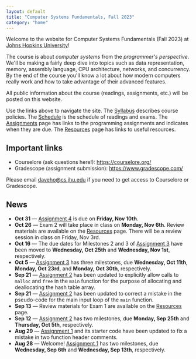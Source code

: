 ```yaml
---
layout: default
title: "Computer Systems Fundamentals, Fall 2023"
category: "home"
---
```


Welcome to the website for Computer Systems Fundamentals (Fall 2023)
at <a href="https://www.jhu.edu/">Johns Hopkins University</a>!

The course is about *computer systems* from the *programmer's
perspective*.  We'll be making a fairly deep dive into topics such
as data representation, memory, assembly language, CPU architecture,
networks, and concurrency.  By the end of the course you'll know a lot
about how modern computers really work and how to take advantage of
their advanced features.

All public information about the course (readings, assignments, etc.) will
be posted on this website.

Use the links above to navigate the site.  The [Syllabus](syllabus.html)
describes course policies. The [Schedule](schedule.html) is the schedule
of readings and exams.  The [Assignments](assignments.html) page has
links to the programming assignments and indicates when they are due.
The [Resources](resources.html) page has links to useful resources.

## Important links

* Courselore (ask questions here!): <https://courselore.org/>
* Gradescope (assignment submission): <https://www.gradescope.com/>

Please email <daveho@cs.jhu.edu> if you need to get access to Courselore or
Gradescope.

## News

* **Oct 31** — [Assignment 4](assign/assign04.html) is due on
  **Friday, Nov 10th**.
* **Oct 26** — Exam 2 will take place in class on **Monday, Nov 6th**.
  Review materials are available on the [Resources](resources.html) page.
  There will be a review session in class on Friday, Nov 3rd.
* **Oct 16** — The due dates for Milestones 2 and 3 of [Assignment 3](assign/assign03.html)
  have been moved to **Wednesday, Oct 25th** and **Wednesday, Nov 1st**,
  respectively.
* **Oct 5** — [Assignment 3](assign/assign03.html) has three milestones,
  due **Wednesday, Oct 11th**, **Monday, Oct 23rd**, and **Monday, Oct 30th**,
  respectively.
* **Sep 21** — [Assignment 2](assign/assign02.html) has been updated to
  explicitly allow calls to `malloc` and `free` in the `main` function
  for the purpose of allocating and deallocating the hash table array.
* **Sep 21** — [Assignment 2](assign/assign02.html) has been updated to correct
  a mistake in the pseudo-code for the main input loop of the `main`
  function.
* **Sep 13** — Review materials for Exam 1 are available on the [Resources](resources.html)
  page.
* **Sep 12** — [Assignment 2](assign/assign02.html) has two milestones, due
  **Monday, Sep 25th** and **Thursday, Oct 5th**, respectively.
* **Aug 29** — [Assignment 1](assign/assign01.html) and its starter code have
  been updated to fix a mistake in two function header comments.
* **Aug 28** — Welcome! [Assignment 1](assign/assign01.html) has two milestones,
  due **Wednesday, Sep 6th** and **Wednesday, Sep 13th**, respectively.
